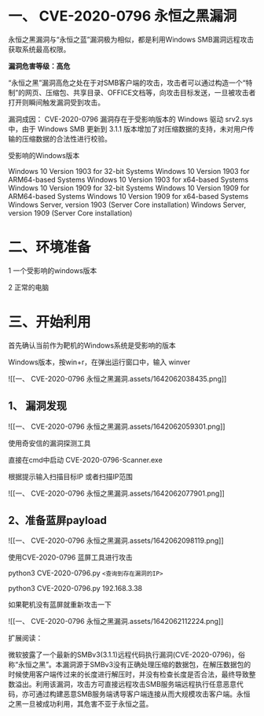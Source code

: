 # 一、 CVE-2020-0796 永恒之黑漏洞

永恒之黑漏洞与“永恒之蓝”漏洞极为相似，都是利用Windows SMB漏洞远程攻击获取系统最高权限。

**漏洞危害等级：高危**

“永恒之黑”漏洞高危之处在于对SMB客户端的攻击，攻击者可以通过构造一个“特制”的网页、压缩包、共享目录、OFFICE文档等，向攻击目标发送，一旦被攻击者打开则瞬间触发漏洞受到攻击。

漏洞成因：
CVE-2020-0796 漏洞存在于受影响版本的 Windows 驱动 srv2.sys 中，由于 Windows SMB 更新到 3.1.1 版本增加了对压缩数据的支持，未对用户传输的压缩数据的合法性进行校验。

受影响的Windows版本

Windows 10 Version 1903 for 32-bit Systems
Windows 10 Version 1903 for ARM64-based Systems
Windows 10 Version 1903 for x64-based Systems
Windows 10 Version 1909 for 32-bit Systems
Windows 10 Version 1909 for ARM64-based Systems
Windows 10 Version 1909 for x64-based Systems
Windows Server, version 1903 (Server Core installation)
Windows Server, version 1909 (Server Core installation)

# 二、环境准备

1 一个受影响的windows版本

2  正常的电脑

# 三、开始利用

首先确认当前作为靶机的Windows系统是受影响的版本

Windows版本，按win+r，在弹出运行窗口中，输入 winver

![[一、 CVE-2020-0796 永恒之黑漏洞.assets/1642062038435.png]]

## 1、 漏洞发现

![[一、 CVE-2020-0796 永恒之黑漏洞.assets/1642062059301.png]]

使用奇安信的漏洞探测工具

直接在cmd中启动  CVE-2020-0796-Scanner.exe

根据提示输入扫描目标IP 或者扫描IP范围

![[一、 CVE-2020-0796 永恒之黑漏洞.assets/1642062077901.png]]

## 2、准备蓝屏payload

![[一、 CVE-2020-0796 永恒之黑漏洞.assets/1642062098119.png]]

使用CVE-2020-0796 蓝屏工具进行攻击

python3 CVE-2020-0796.py `<查询到存在漏洞的IP>`

python3 CVE-2020-0796.py  192.168.3.38

如果靶机没有蓝屏就重新攻击一下

![[一、 CVE-2020-0796 永恒之黑漏洞.assets/1642062112224.png]]

扩展阅读：

微软披露了一个最新的SMBv3(3.1.1)远程代码执行漏洞(CVE-2020-0796)，俗称“永恒之黑”。本漏洞源于SMBv3没有正确处理压缩的数据包，在解压数据包的时候使用客户端传过来的长度进行解压时，并没有检查长度是否合法，最终导致整数溢出。利用该漏洞，攻击方可直接远程攻击SMB服务端远程执行任意恶意代码，亦可通过构建恶意SMB服务端诱导客户端连接从而大规模攻击客户端。永恒之黑一旦被成功利用，其危害不亚于永恒之蓝。
